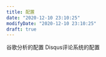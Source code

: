 ```yaml
---
title: 配置
date: "2020-12-10 23:10:25"
modifyDate: "2020-12-10 23:10:25"
draft: true
---
```

谷歌分析的配置
Disqus评论系统的配置
